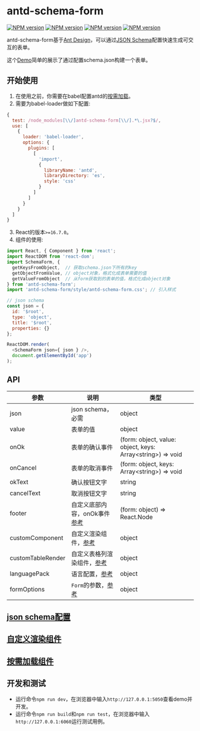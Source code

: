 # antd-schema-form

[![NPM version][antd-schema-form-image]][antd-schema-form-url]
[![NPM version][react-image]][react-url]
[![NPM version][react-dom-image]][react-dom-url]
[![NPM version][ant-design-image]][ant-design-url]

[antd-schema-form-image]: https://img.shields.io/badge/antd--schema--form-4.1.0-blue.svg
[antd-schema-form-url]: https://www.npmjs.com/package/antd-schema-form

[react-image]: https://img.shields.io/badge/react-%3E=16.7.0-red.svg
[react-url]: https://github.com/facebook/react

[react-dom-image]: https://img.shields.io/badge/react--dom-%3E=16.7.0-red.svg
[react-dom-url]: https://github.com/facebook/react

[ant-design-image]: https://img.shields.io/badge/ant--design-%3E=4-red.svg
[ant-design-url]: https://github.com/ant-design/ant-design

antd-schema-form基于[Ant Design](https://ant.design/)，可以通过[JSON Schema](http://json-schema.org/draft-07/json-schema-validation.html)配置快速生成可交互的表单。   

这个[Demo](https://duan602728596.github.io/antd-schema-form/#/)简单的展示了通过配置schema.json构建一个表单。

## 开始使用

1. 在使用之前，你需要在babel配置antd的[按需加载](https://ant.design/docs/react/introduce-cn#按需加载)。
2. 需要为babel-loader做如下配置:

  ```javascript
  {
    test: /node_modules[\\/]antd-schema-form[\\/].*\.jsx?$/,
    use: [
      {
        loader: 'babel-loader',
        options: {
          plugins: [
            [
              'import',
              {
                libraryName: 'antd',
                libraryDirectory: 'es',
                style: 'css'
              }
            ]
          ]
        }
      }
    ]
  }
  ```

3. React的版本`>=16.7.0`。
4. 组件的使用:

  ```javascript
  import React, { Component } from 'react';
  import ReactDOM from 'react-dom';
  import SchemaForm, {
    getKeysFromObject,  // 获取schema.json下所有的key
    getObjectFromValue, // object对象，格式化成表单需要的值
    getValueFromObject  // 从form获取到的表单的值，格式化成object对象
  } from 'antd-schema-form';
  import 'antd-schema-form/style/antd-schema-form.css'; // 引入样式

  // json schema
  const json = {
    id: '$root',
    type: 'object',
    title: '$root',
    properties: {}
  };

  ReactDOM.render(
    <SchemaForm json={ json } />,
    document.getElementById('app')
  );
  ```

## API

| 参数              | 说明                                                            | 类型                   |
| ---               | ---                                                             | ---                    |
| json              | json schema，必需                                               | object                 |
| value             | 表单的值                                                        | object                 |
| onOk              | 表单的确认事件                                                  | (form: object, value: object, keys: Array&lt;string&gt;) => void |
| onCancel          | 表单的取消事件                                                  | (form: object, keys: Array&lt;string&gt;) => void |
| okText            | 确认按钮文字                                                    | string                 |
| cancelText        | 取消按钮文字                                                    | string                 |
| footer            | 自定义底部内容，onOk事件[参考](https://github.com/duan602728596/antd-schema-form/blob/master/src/components/FormObject/FormObject.tsx#L185) | (form: object) => React.Node |
| customComponent   | 自定义渲染组件，[参考](docs/custom_rendering_component-zhCN.md) | object                 |
| customTableRender | 自定义表格列渲染组件，[参考](docs/custom_rendering_component-zhCN.md#自定义表格列渲染组件) | object                 |
| languagePack      | 语言配置，[参考](language/zh-CN.json)                           | object                 |
| formOptions       | `Form`的参数，[参考](https://ant.design/components/form-cn/#Form) | object                 |

## [json schema配置](docs/json_schema_configuration-zhCN.md)

## [自定义渲染组件](docs/custom_rendering_component-zhCN.md)

## [按需加载组件](docs/load_components_as_needed-zhCN.md)

## 开发和测试

* 运行命令`npm run dev`，在浏览器中输入`http://127.0.0.1:5050`查看demo并开发。
* 运行命令`npm run build`和`npm run test`，在浏览器中输入`http://127.0.0.1:6060`运行测试用例。
